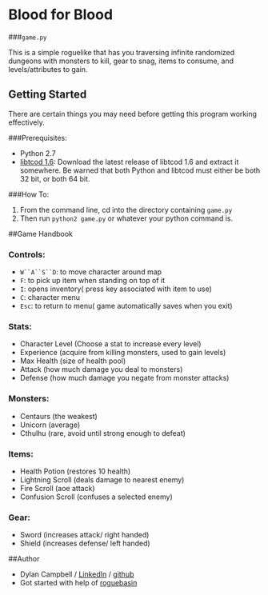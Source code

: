# Blood for Blood
###`game.py`

This is a simple roguelike that has you traversing infinite randomized dungeons with monsters to kill,
 gear to snag, items to consume, and levels/attributes to gain.

## Getting Started

There are certain things you may need before getting this program working effectively.

###Prerequisites:

* Python 2.7
* [libtcod 1.6](https://bitbucket.org/libtcod/libtcod/downloads/): Download the latest release of libtcod 1.6 and extract it somewhere. Be warned that both Python and libtcod must either be both 32 bit, or both 64 bit.




###How To:
1. From the command line, cd into the directory containing `game.py`
2. Then run `python2 game.py` or whatever your python command is.

##Game Handbook

### Controls:
* `W``A``S``D`: to move character around map
* `F`: to pick up item when standing on top of it
* `I`: opens inventory( press key associated with item to use)
* `C`: character menu
* `Esc`: to return to menu( game automatically saves when you exit)

### Stats:
* Character Level (Choose a stat to increase every level)
* Experience (acquire from killing monsters, used to gain levels)
* Max Health (size of health pool)
* Attack (how much damage you deal to monsters)
* Defense (how much damage you negate from monster attacks)
 
### Monsters:
* Centaurs (the weakest)
* Unicorn (average)
* Cthulhu (rare, avoid until strong enough to defeat)

### Items:
* Health Potion (restores 10 health)
* Lightning Scroll (deals damage to nearest enemy)
* Fire Scroll (aoe attack)
* Confusion Scroll (confuses a selected enemy)

### Gear:
* Sword (increases attack/ right handed)
* Shield (increases defense/ left handed)

##Author
* Dylan Campbell / [LinkedIn](www.linkedin.com/in/dylancharlescampbell) / [github](http://github.com/dcc023)
* Got started with help of [roguebasin](http://www.roguebasin.com)
